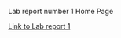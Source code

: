 Lab report number 1 Home Page

[Link to Lab report 1](https://bobbyyuuuu.github.io/Caramel/Labrep1.html)
